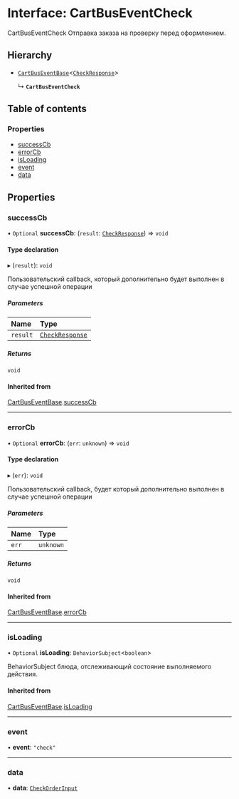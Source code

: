 # Interface: CartBusEventCheck

CartBusEventCheck
Отправка заказа на проверку перед оформлением.

## Hierarchy

- [`CartBusEventBase`](CartBusEventBase.md)\<[`CheckResponse`](CheckResponse.md)\>

  ↳ **`CartBusEventCheck`**

## Table of contents

### Properties

- [successCb](CartBusEventCheck.md#successcb)
- [errorCb](CartBusEventCheck.md#errorcb)
- [isLoading](CartBusEventCheck.md#isloading)
- [event](CartBusEventCheck.md#event)
- [data](CartBusEventCheck.md#data)

## Properties

### successCb

• `Optional` **successCb**: (`result`: [`CheckResponse`](CheckResponse.md)) => `void`

#### Type declaration

▸ (`result`): `void`

Пользовательский callback, который дополнительно будет выполнен в случае успешной операции

##### Parameters

| Name | Type |
| :------ | :------ |
| `result` | [`CheckResponse`](CheckResponse.md) |

##### Returns

`void`

#### Inherited from

[CartBusEventBase](CartBusEventBase.md).[successCb](CartBusEventBase.md#successcb)

___

### errorCb

• `Optional` **errorCb**: (`err`: `unknown`) => `void`

#### Type declaration

▸ (`err`): `void`

Пользовательский callback, будет который дополнительно  выполнен в случае успешной операции

##### Parameters

| Name | Type |
| :------ | :------ |
| `err` | `unknown` |

##### Returns

`void`

#### Inherited from

[CartBusEventBase](CartBusEventBase.md).[errorCb](CartBusEventBase.md#errorcb)

___

### isLoading

• `Optional` **isLoading**: `BehaviorSubject`\<`boolean`\>

BehaviorSubject блюда, отслеживающий состояние выполняемого действия.

#### Inherited from

[CartBusEventBase](CartBusEventBase.md).[isLoading](CartBusEventBase.md#isloading)

___

### event

• **event**: ``"check"``

___

### data

• **data**: [`CheckOrderInput`](CheckOrderInput.md)
